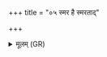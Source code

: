 +++
title = "०५ स्मर है स्मरताद्"

+++
<details><summary>मूलम् (GR)</summary>

+++(PSK 20.61.6)+++स्मर है स्मरताद् अमुम्  
अङ्गज्वरेणोच्छोचनीनाम् ।  
तक्मनैनं सं सृज  
विश्वशारदेन मम कामेन ॥
</details>